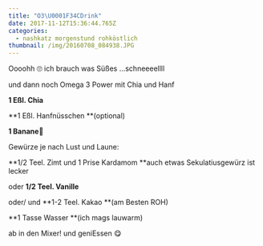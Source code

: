 ```yaml
---
title: "O3\U0001F34CDrink"
date: 2017-11-12T15:36:44.765Z
categories:
  - nashkatz morgenstund rohköstlich
thumbnail: /img/20160708_084938.JPG
---
```

Oooohh 🙄 ich brauch was Süßes ...schneeeellll

und dann noch Omega 3 Power mit Chia und Hanf

**1 Eßl. Chia**

**1 Eßl. Hanfnüsschen **(optional)

**1 Banane🍌**

Gewürze je nach Lust und Laune:

**1/2 Teel. Zimt  und 1 Prise Kardamom  **auch etwas Sekulatiusgewürz ist lecker

oder **1/2 Teel. Vanille**

oder/ und **1-2 Teel. Kakao **(am Besten ROH)

**1 Tasse Wasser **(ich mags lauwarm)

ab in den Mixer! und geniEssen 😋
